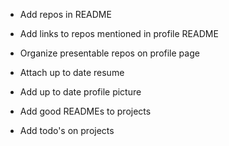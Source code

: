 - Add repos in README
- Add links to repos mentioned in profile README
- Organize presentable repos on profile page


- Attach up to date resume
- Add up to date profile picture


- Add good READMEs to projects
- Add todo's on projects
